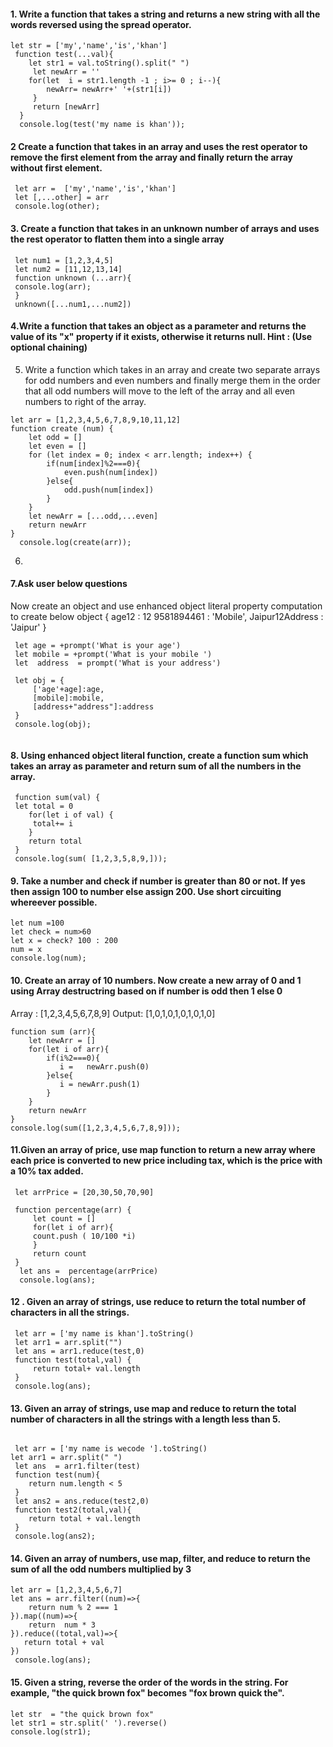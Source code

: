 #### 1. Write a function that takes a string and returns a new string with all the words reversed using the spread operator.

```
let str = ['my','name','is','khan']
 function test(...val){
    let str1 = val.toString().split(" ")
     let newArr = ''
    for(let  i = str1.length -1 ; i>= 0 ; i--){
        newArr= newArr+' '+(str1[i])
     }
     return [newArr]
  }
  console.log(test('my name is khan'));
```

#### 2 Create a function that takes in an array and uses the rest operator to remove the first element from the array and finally return the array without first element.

```
 let arr =  ['my','name','is','khan']
 let [,...other] = arr
 console.log(other);
```

#### 3. Create a function that takes in an unknown number of arrays and uses the rest operator to flatten them into a single array

```
 let num1 = [1,2,3,4,5]
 let num2 = [11,12,13,14]
 function unknown (...arr){
 console.log(arr);
 }
 unknown([...num1,...num2])
```

#### 4.Write a function that takes an object as a parameter and returns the value of its "x" property if it exists, otherwise it returns null. Hint : (Use optional chaining)

5.  Write a function which takes in an array and create two separate arrays for odd numbers and even numbers and finally merge them in the order that all odd numbers will move to the left of the array and all even numbers to right of the array.

```
let arr = [1,2,3,4,5,6,7,8,9,10,11,12]
function create (num) {
    let odd = []
    let even = []
    for (let index = 0; index < arr.length; index++) {
        if(num[index]%2===0){
            even.push(num[index])
        }else{
            odd.push(num[index])
        }
    }
    let newArr = [...odd,...even]
    return newArr
}
  console.log(create(arr));

```

6.

#### 7.Ask user below questions

Now create an object and use enhanced object literal property computation to create below
object
{
age12 : 12
9581894461 : 'Mobile',
Jaipur12Address : 'Jaipur'
}

```
 let age = +prompt('What is your age')
 let mobile = +prompt('What is your mobile ')
 let  address  = prompt('What is your address')

 let obj = {
     ['age'+age]:age,
     [mobile]:mobile,
     [address+"address"]:address
 }
 console.log(obj);


```

#### 8. Using enhanced object literal function, create a function sum which takes an array as parameter and return sum of all the numbers in the array.

```
 function sum(val) {
 let total = 0
    for(let i of val) {
     total+= i
    }
    return total
 }
 console.log(sum( [1,2,3,5,8,9,]));
```

#### 9. Take a number and check if number is greater than 80 or not. If yes then assign 100 to number else assign 200. Use short circuiting whereever possible.

```
let num =100
let check = num>60
let x = check? 100 : 200
num = x
console.log(num);

```

#### 10. Create an array of 10 numbers. Now create a new array of 0 and 1 using Array destructring based on if number is odd then 1 else 0

Array : [1,2,3,4,5,6,7,8,9]
Output: [1,0,1,0,1,0,1,0,1,0]

```
function sum (arr){
    let newArr = []
    for(let i of arr){
        if(i%2===0){
           i =   newArr.push(0)
        }else{
           i = newArr.push(1)
        }
    }
    return newArr
}
console.log(sum([1,2,3,4,5,6,7,8,9]));
```

#### 11.Given an array of price, use map function to return a new array where each price is converted to new price including tax, which is the price with a 10% tax added.

```
 let arrPrice = [20,30,50,70,90]

 function percentage(arr) {
     let count = []
     for(let i of arr){
     count.push ( 10/100 *i)
     }
     return count
 }
  let ans =  percentage(arrPrice)
  console.log(ans);

```

#### 12 . Given an array of strings, use reduce to return the total number of characters in all the strings.

```
 let arr = ['my name is khan'].toString()
 let arr1 = arr.split("")
 let ans = arr1.reduce(test,0)
 function test(total,val) {
     return total+ val.length
 }
 console.log(ans);
```

#### 13. Given an array of strings, use map and reduce to return the total number of characters in all the strings with a length less than 5.

```

 let arr = ['my name is wecode '].toString()
let arr1 = arr.split(" ")
 let ans  = arr1.filter(test)
 function test(num){
    return num.length < 5
 }
 let ans2 = ans.reduce(test2,0)
 function test2(total,val){
    return total + val.length
 }
 console.log(ans2);

```

#### 14. Given an array of numbers, use map, filter, and reduce to return the sum of all the odd numbers multiplied by 3

```
let arr = [1,2,3,4,5,6,7]
let ans = arr.filter((num)=>{
    return num % 2 === 1
}).map((num)=>{
    return  num * 3
}).reduce((total,val)=>{
   return total + val
})
 console.log(ans);

```

#### 15. Given a string, reverse the order of the words in the string. For example, "the quick brown fox" becomes "fox brown quick the".

```
let str  = "the quick brown fox"
let str1 = str.split(' ').reverse()
console.log(str1);
```
